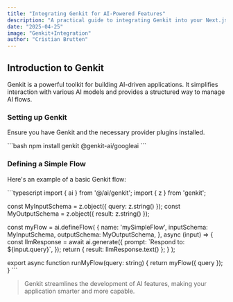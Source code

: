 ```yaml
---
title: "Integrating Genkit for AI-Powered Features"
description: "A practical guide to integrating Genkit into your Next.js application to leverage powerful AI models for various tasks."
date: "2025-04-25"
image: "Genkit+Integration"
author: "Cristian Brutten"
---
```


## Introduction to Genkit

Genkit is a powerful toolkit for building AI-driven applications. It simplifies interaction with various AI models and provides a structured way to manage AI flows.

### Setting up Genkit

Ensure you have Genkit and the necessary provider plugins installed.

\`\`\`bash
npm install genkit @genkit-ai/googleai
\`\`\`

### Defining a Simple Flow

Here's an example of a basic Genkit flow:

\`\`\`typescript
import { ai } from '@/ai/genkit';
import { z } from 'genkit';

const MyInputSchema = z.object({ query: z.string() });
const MyOutputSchema = z.object({ result: z.string() });

const myFlow = ai.defineFlow(
  {
    name: 'mySimpleFlow',
    inputSchema: MyInputSchema,
    outputSchema: MyOutputSchema,
  },
  async (input) => {
    const llmResponse = await ai.generate({
      prompt: \`Respond to: \${input.query}\`,
    });
    return { result: llmResponse.text() };
  }
);

export async function runMyFlow(query: string) {
  return myFlow({ query });
}
\`\`\`

> Genkit streamlines the development of AI features, making your application smarter and more capable.
